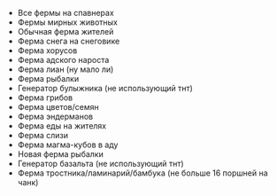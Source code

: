 - Все фермы на спавнерах
- Фермы мирных животных
- Обычная ферма жителей
- Ферма снега на снеговике
- Ферма хорусов
- Ферма адского нароста
- Ферма лиан (ну мало ли)
- Ферма рыбалки
- Генератор булыжника (не использующий тнт)
- Ферма грибов
- Ферма цветов/семян
- Ферма эндерманов
- Ферма еды на жителях
- Ферма слизи
- Ферма магма-кубов в аду
- Новая ферма рыбалки
- Генератор базальта (не использующий тнт)
- Ферма тростника/ламинарий/бамбука (не больше 16 поршней на чанк)
